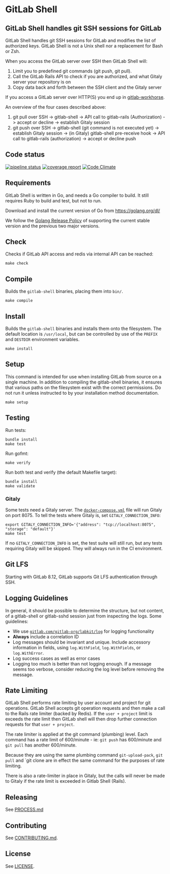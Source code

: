 # GitLab Shell

## GitLab Shell handles git SSH sessions for GitLab

GitLab Shell handles git SSH sessions for GitLab and modifies the list of authorized keys.
GitLab Shell is not a Unix shell nor a replacement for Bash or Zsh.

When you access the GitLab server over SSH then GitLab Shell will:

1. Limit you to predefined git commands (git push, git pull).
1. Call the GitLab Rails API to check if you are authorized, and what Gitaly server your repository is on
1. Copy data back and forth between the SSH client and the Gitaly server

If you access a GitLab server over HTTP(S) you end up in [gitlab-workhorse](https://gitlab.com/gitlab-org/gitlab-workhorse).

An overview of the four cases described above:

1. git pull over SSH -> gitlab-shell -> API call to gitlab-rails (Authorization) -> accept or decline -> establish Gitaly session
1. git push over SSH -> gitlab-shell (git command is not executed yet) -> establish Gitaly session -> (in Gitaly) gitlab-shell pre-receive hook -> API call to gitlab-rails (authorization) -> accept or decline push

## Code status

[![pipeline status](https://gitlab.com/gitlab-org/gitlab-shell/badges/main/pipeline.svg)](https://gitlab.com/gitlab-org/gitlab-shell/-/pipelines?ref=main)
[![coverage report](https://gitlab.com/gitlab-org/gitlab-shell/badges/main/coverage.svg)](https://gitlab.com/gitlab-org/gitlab-shell/-/pipelines?ref=main)
[![Code Climate](https://codeclimate.com/github/gitlabhq/gitlab-shell.svg)](https://codeclimate.com/github/gitlabhq/gitlab-shell)

## Requirements

GitLab Shell is written in Go, and needs a Go compiler to build. It still requires
Ruby to build and test, but not to run.

Download and install the current version of Go from https://golang.org/dl/

We follow the [Golang Release Policy](https://golang.org/doc/devel/release.html#policy)
of supporting the current stable version and the previous two major versions.

## Check

Checks if GitLab API access and redis via internal API can be reached:

    make check

## Compile

Builds the `gitlab-shell` binaries, placing them into `bin/`.

    make compile

## Install

Builds the `gitlab-shell` binaries and installs them onto the filesystem. The
default location is `/usr/local`, but can be controlled by use of the `PREFIX`
and `DESTDIR` environment variables.

    make install

## Setup

This command is intended for use when installing GitLab from source on a single
machine. In addition to compiling the gitlab-shell binaries, it ensures that
various paths on the filesystem exist with the correct permissions. Do not run
it unless instructed to by your installation method documentation.

    make setup


## Testing

Run tests:

    bundle install
    make test

Run gofmt:

    make verify

Run both test and verify (the default Makefile target):

    bundle install
    make validate

### Gitaly

Some tests need a Gitaly server. The
[`docker-compose.yml`](./docker-compose.yml) file will run Gitaly on
port 8075. To tell the tests where Gitaly is, set
`GITALY_CONNECTION_INFO`:

    export GITALY_CONNECTION_INFO='{"address": "tcp://localhost:8075", "storage": "default"}'
    make test

If no `GITALY_CONNECTION_INFO` is set, the test suite will still run, but any
tests requiring Gitaly will be skipped. They will always run in the CI
environment.

## Git LFS

Starting with GitLab 8.12, GitLab supports Git LFS authentication through SSH.

## Logging Guidelines

In general, it should be possible to determine the structure, but not content,
of a gitlab-shell or gitlab-sshd session just from inspecting the logs. Some
guidelines:

- We use [`gitlab.com/gitlab-org/labkit/log`](https://pkg.go.dev/gitlab.com/gitlab-org/labkit/log)
  for logging functionality
- **Always** include a correlation ID
- Log messages should be invariant and unique. Include accessory information in
  fields, using `log.WithField`, `log.WithFields`, or `log.WithError`.
- Log success cases as well as error cases
- Logging too much is better than not logging enough. If a message seems too
  verbose, consider reducing the log level before removing the message.

## Rate Limiting

GitLab Shell performs rate limiting by user account and project for git operations. GitLab Shell accepts git operation requests and then make a call to the Rails rate limiter (backed by Redis). If the `user + project` limit is exceeds the rate limit then GitLab shell will then drop further connection requests for that `user + project`.

The rate limiter is applied at the git command (plumbing) level. Each command has a rate limit of 600/minute - ie: `git push` has 600/minute and `git pull` has another 600/minute. 

Because they are using the same plumbing command `git-upload-pack`, `git pull` and `git clone are in effect the same command for the purposes of rate limiting.

There is also a rate-limiter in place in Gitaly, but the calls will never be made to Gitaly if the rate limit is exceeded in Gitlab Shell (Rails).

## Releasing

See [PROCESS.md](./PROCESS.md)

## Contributing

See [CONTRIBUTING.md](./CONTRIBUTING.md).

## License

See [LICENSE](./LICENSE).
